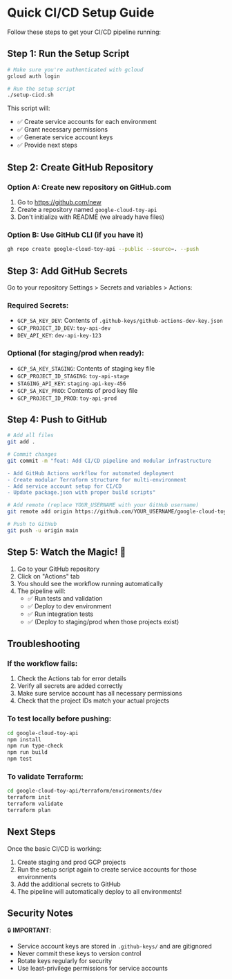 # Quick CI/CD Setup Guide

Follow these steps to get your CI/CD pipeline running:

## Step 1: Run the Setup Script

```bash
# Make sure you're authenticated with gcloud
gcloud auth login

# Run the setup script
./setup-cicd.sh
```

This script will:
- ✅ Create service accounts for each environment
- ✅ Grant necessary permissions
- ✅ Generate service account keys
- ✅ Provide next steps

## Step 2: Create GitHub Repository

### Option A: Create new repository on GitHub.com
1. Go to https://github.com/new
2. Create a repository named `google-cloud-toy-api`
3. Don't initialize with README (we already have files)

### Option B: Use GitHub CLI (if you have it)
```bash
gh repo create google-cloud-toy-api --public --source=. --push
```

## Step 3: Add GitHub Secrets

Go to your repository Settings > Secrets and variables > Actions:

### Required Secrets:
- `GCP_SA_KEY_DEV`: Contents of `.github-keys/github-actions-dev-key.json`
- `GCP_PROJECT_ID_DEV`: `toy-api-dev`
- `DEV_API_KEY`: `dev-api-key-123`

### Optional (for staging/prod when ready):
- `GCP_SA_KEY_STAGING`: Contents of staging key file
- `GCP_PROJECT_ID_STAGING`: `toy-api-stage`
- `STAGING_API_KEY`: `staging-api-key-456`
- `GCP_SA_KEY_PROD`: Contents of prod key file
- `GCP_PROJECT_ID_PROD`: `toy-api-prod`

## Step 4: Push to GitHub

```bash
# Add all files
git add .

# Commit changes
git commit -m "feat: Add CI/CD pipeline and modular infrastructure

- Add GitHub Actions workflow for automated deployment
- Create modular Terraform structure for multi-environment
- Add service account setup for CI/CD
- Update package.json with proper build scripts"

# Add remote (replace YOUR_USERNAME with your GitHub username)
git remote add origin https://github.com/YOUR_USERNAME/google-cloud-toy-api.git

# Push to GitHub
git push -u origin main
```

## Step 5: Watch the Magic! 🎉

1. Go to your GitHub repository
2. Click on "Actions" tab
3. You should see the workflow running automatically
4. The pipeline will:
   - ✅ Run tests and validation
   - ✅ Deploy to dev environment
   - ✅ Run integration tests
   - ✅ (Deploy to staging/prod when those projects exist)

## Troubleshooting

### If the workflow fails:
1. Check the Actions tab for error details
2. Verify all secrets are added correctly
3. Make sure service account has all necessary permissions
4. Check that the project IDs match your actual projects

### To test locally before pushing:
```bash
cd google-cloud-toy-api
npm install
npm run type-check
npm run build
npm test
```

### To validate Terraform:
```bash
cd google-cloud-toy-api/terraform/environments/dev
terraform init
terraform validate
terraform plan
```

## Next Steps

Once the basic CI/CD is working:
1. Create staging and prod GCP projects
2. Run the setup script again to create service accounts for those environments
3. Add the additional secrets to GitHub
4. The pipeline will automatically deploy to all environments!

## Security Notes

🔒 **IMPORTANT**: 
- Service account keys are stored in `.github-keys/` and are gitignored
- Never commit these keys to version control
- Rotate keys regularly for security
- Use least-privilege permissions for service accounts
